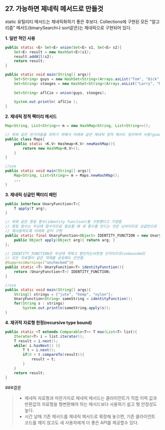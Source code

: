 ## 27. 가능하면 제네릭 메서드로 만들것

static 유틸리티 메서드는 제네릭화하기 좋은 후보다. Collections에 구현된 모든 "알고리즘" 메서드(binarySearch나 sort같은)는 제네릭으로 구현되어 있다.


__1. 일반 적인 사용__

```java
public static <E> Set<E> union(Set<E> s1, Set<E> s2){
    Set<E> result = new HashSet<E>(s1);
    result.addAll(s2);
    return result;
}

public static void main(String[] args){
    Set<String> guys = new HashSet<String>(Arrays.asList("Tom", "Dick", "Harry"));
    Set<String> stooges = new HashSet<String>(Arrays.asList("Larry", "Moe", "Curly"));
    
    Set<String> aflCio = union(guys, stooges);
    
    System.out.println( aflCio );
}
```


__2. 제네릭 정적 팩터리 메서드__

```java
Map<String, List<String>> m = new HashMap<String, List<String>>();

// 위와 같은 번거러움을 피하기 위해서 아래와 같은 제네릭 정적 메서드 정리하여 사용(guava lib 사용)
public class Maps{
    public static <K,V> Hashmap<K,V> newHashMap(){
        return new HashMap<K,V>();
    }
}

//use
public static void main(String[] args){
    Map<String, List<String>> m = Maps.newHashMap();
    ...
}
```


__3. 제네릭 싱글턴 팩터리 패턴__

```java
public interface UnaryFunction<T>{
    T apply(T arg);
}

// 위와 같은 항등 함수(identity function)를 구현했다고 가정함
// 항등 함수는 무상태 함수이므로 필요할 때 새 함수를 만드는 것은 낭비이므로 싱글턴으로 객체 생성하여, 
// 재사용하도록 아래와 같이 구현
public static final UnaryFunction<Object> IDENTITY_FUNCTION = new UnaryFunction<Object>() {
    public Object apply(Object arg){ return arg; }
};

// IDENTITY_FUNCTION은 무상태 객체고 형인자는비한정 인자이므로(unbounded)
// 모든 자료형이 같은 객체를 공유해도 안전함.
@SuppressWarnings("unchecked")@
public static <T> UnaryFunction<T> identityFunction(){
    return (UnaryFunction<T>) IDENTITY_FUNCTION;
}

//use
public static void main(String[] args){
    String[] strings = {"jute", "hemp", "nylon"};
    UnaryFunction<String> sameString = identityFunction();
    for(String s : strings)
        System.out.println(sameString.apply(s));
}
```


__4. 재귀적 자료형 한정(recursive type bound)__
```java
public static <T extends Comparable<T>> T max(List<T> list){
    Iterator<T> i = list.iterator();
    T result = i.next();
    while( i.hasNext() ){
        T t = i.next();
        if(0 < t.compareTo(result)){
            result = t;
        }
    }
    return result;
}
```

###결론
> - 제네릭 자료형과 마찬가지로 제네릭 메서드는 클라이언트가 직접 이력 값과 반환값의 자료형을 형변환해야 하는 메서드보다 사용하기 쉽고 형 안정성도 높다.
> - 시간 날때 기존 메서드를 제네릭 메서드로 확장해 놓으면, 기존 클라이언트 코드를 깨지 않고도 새 사용자에게 더 좋은 API를 제공할수 있다.